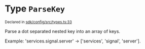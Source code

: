 # Type `ParseKey`
<sub>Declared in [sdk/config/src/types.ts:33](https://github.com/dxos/dxos/blob/5efa14d7c/packages/sdk/config/src/types.ts#L33)</sub>


Parse a dot separated nested key into an array of keys.

Example: 'services.signal.server' -> ['services', 'signal', 'server'].



